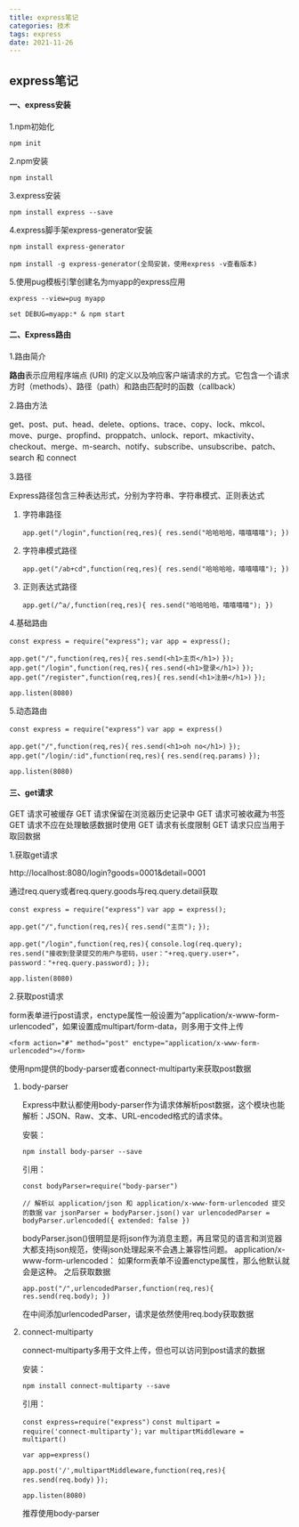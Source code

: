 ```yaml
---
title: express笔记
categories: 技术
tags: express
date: 2021-11-26
---
```

## express笔记

#### 一、express安装

1.npm初始化

`npm init`

2.npm安装

`npm install`

3.express安装

`npm install express --save`

4.express脚手架express-generator安装

`npm install express-generator`

`npm install -g express-generator(全局安装，使用express -v查看版本)`

5.使用pug模板引擎创建名为myapp的express应用

`express --view=pug myapp`

`set DEBUG=myapp:* & npm start`



#### 二、Express路由

1.路由简介

**路由**表示应用程序端点 (URI) 的定义以及响应客户端请求的方式。它包含一个请求方时（methods）、路径（path）和路由匹配时的函数（callback）

2.路由方法

get、post、put、head、delete、options、trace、copy、lock、mkcol、move、purge、propfind、proppatch、unlock、report、mkactivity、checkout、merge、m-search、notify、subscribe、unsubscribe、patch、search 和 connect

3.路径

Express路径包含三种表达形式，分别为字符串、字符串模式、正则表达式

1. 字符串路径

   `app.get("/login",function(req,res){ res.send("哈哈哈哈，嘻嘻嘻嘻"); })`

2. 字符串模式路径

   `app.get("/ab+cd",function(req,res){ res.send("哈哈哈哈，嘻嘻嘻嘻"); })`

3. 正则表达式路径

   `app.get(/^a/,function(req,res){ res.send("哈哈哈哈，嘻嘻嘻嘻"); })`

4.基础路由

`const express = require("express");`
`var app = express();`

`app.get("/",function(req,res){`
	`res.send(<h1>主页</h1>)`
`});`
`app.get("/login",function(req,res){`
	`res.send(<h1>登录</h1>)`
`});`
`app.get("/register",function(req,res){`
	`res.send(<h1>注册</h1>)`
`});`

`app.listen(8080)`

5.动态路由

`const express = require("express")`
`var app = express()`

`app.get("/",function(req,res){`
	`res.send(<h1>oh no</h1>)`
`});`
`app.get("/login/:id",function(req,res){`
	`res.send(req.params)`
`});`

`app.listen(8080)`

#### 三、get请求

GET 请求可被缓存
GET 请求保留在浏览器历史记录中
GET 请求可被收藏为书签
GET 请求不应在处理敏感数据时使用
GET 请求有长度限制
GET 请求只应当用于取回数据

1.获取get请求

http://localhost:8080/login?goods=0001&detail=0001

通过req.query或者req.query.goods与req.query.detail获取

`const express = require("express")`
`var app = express();`

`app.get("/",function(req,res){`
	`res.send("主页");`
`});`

`app.get("/login",function(req,res){`
	`console.log(req.query);`
	`res.send("接收到登录提交的用户与密码，user："+req.query.user+"， password："+req.query.password);`
`});`

`app.listen(8080)`

2.获取post请求

form表单进行post请求，enctype属性一般设置为“application/x-www-form-urlencoded”，如果设置成multipart/form-data，则多用于文件上传

`<form action="#" method="post" enctype="application/x-www-form-urlencoded"></form>`

使用npm提供的body-parser或者connect-multiparty来获取post数据

1. body-parser

   Express中默认都使用body-parser作为请求体解析post数据，这个模块也能解析：JSON、Raw、文本、URL-encoded格式的请求体。

   安裝：

   `npm install body-parser --save`

   引用：

   `const bodyParser=require("body-parser")`

   `// 解析以 application/json 和 application/x-www-form-urlencoded 提交的数据`
   `var jsonParser = bodyParser.json()`
   `var urlencodedParser = bodyParser.urlencoded({ extended: false })`

   bodyParser.json()很明显是将json作为消息主题，再且常见的语言和浏览器大都支持json规范，使得json处理起来不会遇上兼容性问题。
   application/x-www-form-urlencoded：
   如果form表单不设置enctype属性，那么他默认就会是这种。
   之后获取数据

   `app.post("/",urlencodedParser,function(req,res){ res.send(req.body); })`

   在中间添加urlencodedParser，请求是依然使用req.body获取数据

2. connect-multiparty

   connect-multiparty多用于文件上传，但也可以访问到post请求的数据

   安装：

   `npm install connect-multiparty --save`

   引用：

   `const express=require("express")`
   `const multipart = require('connect-multiparty');`
   `var multipartMiddleware = multipart()`

   `var app=express()`

   `app.post('/',multipartMiddleware,function(req,res){`
   	`res.send(req.body)`
   `});`

   `app.listen(8080)`

   推荐使用body-parser